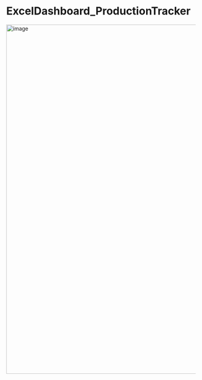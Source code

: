 # ExcelDashboard_ProductionTracker

<img width="928" alt="image" src="https://user-images.githubusercontent.com/115044557/223191801-da2422a2-350a-41bd-bc13-4f2c870dceb0.png">
